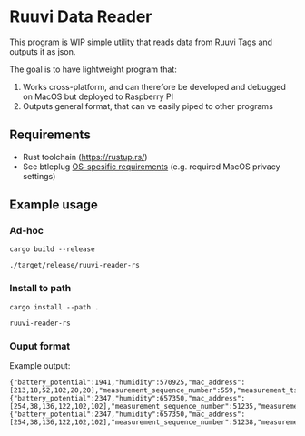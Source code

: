 # Ruuvi Data Reader

This program is WIP simple utility that reads data from Ruuvi Tags and outputs it as json.

The goal is to have lightweight program that:

1. Works cross-platform, and can therefore be developed and debugged on MacOS but deployed to Raspberry PI
2. Outputs general format, that can ve easily piped to other programs

## Requirements

- Rust toolchain (https://rustup.rs/)
- See btleplug [OS-spesific requirements](https://github.com/deviceplug/btleplug#buildinstallation-notes-for-specific-platforms) (e.g. required MacOS privacy settings)

## Example usage

### Ad-hoc

```shell
cargo build --release
```

```shell
./target/release/ruuvi-reader-rs
```

### Install to path

```shell
cargo install --path .
```

```shell
ruuvi-reader-rs
```

### Ouput format

Example output:

```
{"battery_potential":1941,"humidity":570925,"mac_address":[213,18,52,102,20,20],"measurement_sequence_number":559,"measurement_ts_ms":1693460275133,"movement_counter":79,"pressure":100621,"temperature_millicelsius":22005,"tx_power":4}
{"battery_potential":2347,"humidity":657350,"mac_address":[254,38,136,122,102,102],"measurement_sequence_number":51235,"measurement_ts_ms":1693460287529,"movement_counter":2,"pressure":100817,"temperature_millicelsius":-28260,"tx_power":4}
{"battery_potential":2347,"humidity":657350,"mac_address":[254,38,136,122,102,102],"measurement_sequence_number":51238,"measurement_ts_ms":1693460295225,"movement_counter":2,"pressure":100817,"temperature_millicelsius":-28260,"tx_power":4}
```
